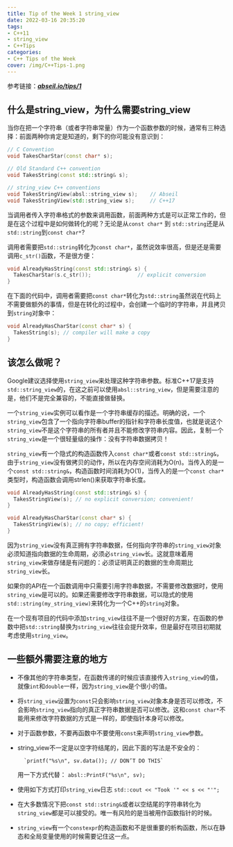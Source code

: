 ```yaml
---
title: Tip of the Week 1 string_view
date: 2022-03-16 20:35:20
tags:
- C++11
- string_view
- C++Tips
categories:
- C++ Tips of the Week
cover: /img/C++Tips-1.png
---
```


参考链接：[***abseil.io/tips/1***](https://abseil.io/tips/1)

## 什么是string_view，为什么需要string_view

当你在把一个字符串（或者字符串常量）作为一个函数参数的时候，通常有三种选择：前面两种你肯定是知道的，剩下的你可能没有意识到：

```cpp
// C Convention
void TakesCharStar(const char* s);

// Old Standard C++ convention
void TakesString(const std::string& s);

// string_view C++ conventions
void TakesStringView(absl::string_view s);    // Abseil
void TakesStringView(std::string_view s);     // C++17
```

当调用者传入字符串格式的参数来调用函数，前面两种方式是可以正常工作的，但是在这个过程中是如何做转化的呢？无论是从`const char*` 到 `std::string`还是从`std::string`到`const char*`?

调用者需要把`std::string`转化为`const char*`，虽然说效率很高，但是还是需要调用`c_str()`函数，不是很方便：

```cpp
void AlreadyHasString(const std::string& s) {
  TakesCharStar(s.c_str());               // explicit conversion
}
```

在下面的代码中，调用者需要把`const char*`转化为`std::string`虽然说在代码上不需要做额外的事情，但是在转化的过程中，会创建一个临时的字符串，并且拷贝到`string`对象中：

```cpp
void AlreadyHasCharStar(const char* s) {
  TakesString(s); // compiler will make a copy
}
```

## 该怎么做呢？

Google建议选择使用`string_view`来处理这种字符串参数。标准C++17是支持`std::string_view`的，在这之前可以使用`absl::string_view`，但是需要注意的是，他们不是完全兼容的，不能直接做替换。

一个`string_view`实例可以看作是一个字符串缓存的描述。明确的说，一个`string_view`包含了一个指向字符串buffer的指针和字符串长度值，也就是说这个`string_view`不是这个字符串的所有者并且不能修改字符串内容。因此，复制一个`string_view`是一个很轻量级的操作：没有字符串数据拷贝！

`string_view`有一个隐式的构造函数传入`const char*`或者`const std::string&`，由于`string_view`没有做拷贝的动作，所以在内存空间消耗为O(n)。当传入的是一个`const std::string&`，构造函数时间消耗为O(1)，当传入的是一个`const char*`类型时，构造函数会调用strlen()来获取字符串长度。

```cpp
void AlreadyHasString(const std::string& s) {
  TakesStringView(s); // no explicit conversion; convenient!
}

void AlreadyHasCharStar(const char* s) {
  TakesStringView(s); // no copy; efficient!
}
```

因为`string_view`没有真正拥有字符串数据，任何指向字符串的`string_view`对象必须知道指向数据的生命周期，必须必`string_view`长。这就意味着用`string_view`来做存储是有问题的：必须证明真正的数据的生命周期比`string_view`长。

如果你的API在一个函数调用中只需要引用字符串数据，不需要修改数据时，使用`string_view`是可以的。如果还需要修改字符串数据，可以隐式的使用`std::string(my_string_view)`来转化为一个C++的`string`对象。

在一个现有项目的代码中添加`string_view`往往不是一个很好的方案，在函数的参数中把`std::string`替换为`string_view`往往会提升效率，但是最好在项目初期就考虑使用`string_view`。

## 一些额外需要注意的地方

- 不像其他的字符串类型，在函数传递的时候应该直接传入`string_view`的值，就像`int`和`double`一样，因为`string_view`是个很小的值。
- 将`string_view`设置为`const`只会影响`string_view`对象本身是否可以修改，不会影响`string_view`指向的真正字符串数据是否可以修改。这和`const char*`不能用来修改字符数据的方式是一样的，即使指针本身可以修改。
- 对于函数参数，不要再函数中不要使用`const`来声明`string_view`参数。
- string_view不一定是以空字符结尾的，因此下面的写法是不安全的：
    
        `printf("%s\n", sv.data()); // DON’T DO THIS`
    
    用一下方式代替：
        `absl::PrintF("%s\n", sv);`
    
- 使用如下方式打印`string_view`日志
    `std::cout << "Took '" << s << "'";`
- 在大多数情况下把`const std::string&`或者以空结尾的字符串转化为`string_view`都是可以接受的。唯一有风险的是当被用作函数指针的时候。
- `string_view`有一个`constexpr`的构造函数和不是很重要的析构函数，所以在静态和全局变量使用的时候需要记住这一点。